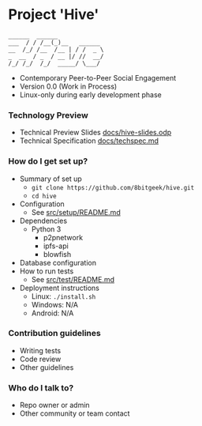# Project 'Hive'
```
______  ______             
___  / / /__(_)__   ______ 
__  /_/ /__  /__ | / /  _ \
_  __  / _  / __ |/ //  __/
/_/ /_/  /_/  _____/ \___/ 

```

* Contemporary Peer-to-Peer Social Engagement
* Version 0.0 (Work in Process)
* Linux-only during early development phase

### Technology Preview

* Technical Preview Slides [docs/hive-slides.odp](https://github.com/8bitgeek/hive/blob/master/docs/hive-slides.odp?raw=true)
* Technical Specification [docs/techspec.md](docs/techspec.md)

### How do I get set up?

* Summary of set up
  - `git clone https://github.com/8bitgeek/hive.git`
  - `cd hive`
* Configuration
  - See [src/setup/README.md](src/setup/README.md)
* Dependencies
  - Python 3
    - p2pnetwork
    - ipfs-api
    - blowfish
* Database configuration
* How to run tests
  * See [src/test/README.md](src/test/README.md)
* Deployment instructions
  - Linux: `./install.sh`
  - Windows: N/A
  - Android: N/A

### Contribution guidelines

* Writing tests
* Code review
* Other guidelines

### Who do I talk to?

* Repo owner or admin
* Other community or team contact


